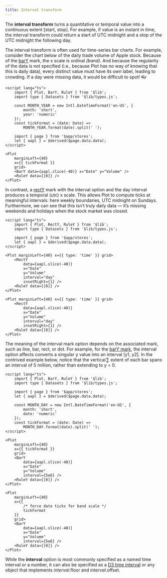 ```yaml
---
title: Interval transform
---
```


The **interval transform** turns a quantitative or temporal value into a continuous extent [start, stop]. For example, if value is an instant in time, the interval transform could return a start of UTC midnight and a stop of the UTC midnight the following day.

The interval transform is often used for time-series bar charts. For example, consider the chart below of the daily trade volume of Apple stock. Because of the [barY](/marks/bar) mark, the x scale is ordinal _(band)_. And because the regularity of the data is not specified (i.e., because Plot has no way of knowing that this is daily data), every distinct value must have its own label, leading to crowding. If a day were missing data, it would be difficult to spot! 👓

```svelte live
<script lang="ts">
    import { Plot, BarY, RuleY } from '$lib';
    import type { Datasets } from '$lib/types.js';

    const MONTH_YEAR = new Intl.DateTimeFormat('en-US', {
        month: 'short',
        year: 'numeric'
    });
    const tickFormat = (date: Date) =>
        MONTH_YEAR.format(date).split(' ');

    import { page } from '$app/stores';
    let { aapl } = $derived($page.data.data);
</script>

<Plot
    marginLeft={40}
    x={{ tickFormat }}
    grid>
    <BarY data={aapl.slice(-40)} x="Date" y="Volume" />
    <RuleY data={[0]} />
</Plot>
```

In contrast, a [rectY](/marks/rect) mark with the interval option and the day interval produces a temporal (utc) x scale. This allows Plot to compute ticks at meaningful intervals: here weekly boundaries, UTC midnight on Sundays. Furthermore, we can see that this isn’t truly daily data — it’s missing weekends and holidays when the stock market was closed.

```svelte live
<script lang="ts">
    import { Plot, RectY, RuleY } from '$lib';
    import type { Datasets } from '$lib/types.js';

    import { page } from '$app/stores';
    let { aapl } = $derived($page.data.data);
</script>

<Plot marginLeft={40} x={{ type: 'time' }} grid>
    <RectY
        data={aapl.slice(-40)}
        x="Date"
        y="Volume"
        interval="day"
        insetRight={1} />
    <RuleY data={[0]} />
</Plot>
```

```svelte
<Plot marginLeft={40} x={{ type: 'time' }} grid>
    <RectY
        data={aapl.slice(-40)}
        x="Date"
        y="Volume"
        interval="day"
        insetRight={1} />
    <RuleY data={[0]} />
</Plot>
```

The meaning of the interval mark option depends on the associated mark, such as line, bar, rect, or dot. For example, for the [barY mark](/marks/bar), the interval option affects converts a singular y value into an interval [y1, y2]. In the contrived example below, notice that the vertical↕︎ extent of each bar spans an interval of 5 million, rather than extending to y = 0.

```svelte live
<script lang="ts">
    import { Plot, BarY, RuleY } from '$lib';
    import type { Datasets } from '$lib/types.js';

    import { page } from '$app/stores';
    let { aapl } = $derived($page.data.data);

    const MONTH_DAY = new Intl.DateTimeFormat('en-US', {
        month: 'short',
        date: 'numeric'
    });
    const tickFormat = (date: Date) =>
        MONTH_DAY.format(date).split(' ');
</script>

<Plot
    marginLeft={40}
    x={{ tickFormat }}
    grid>
    <BarY
        data={aapl.slice(-40)}
        x="Date"
        y="Volume"
        interval={5e6} />
    <RuleY data={[0]} />
</Plot>
```

```svelte
<Plot
    marginLeft={40}
    x={{
        /* force date ticks for band scale */
        tickFormat
    }}
    grid>
    <BarY
        data={aapl.slice(-40)}
        x="Date"
        y="Volume"
        interval={5e6} />
    <RuleY data={[0]} />
</Plot>
```

While the **interval** option is most commonly specified as a named time interval or a number, it can also be specified as a [D3 time interval](https://d3js.org/d3-time#_interval) or any object that implements _interval_.floor and _interval_.offset.
